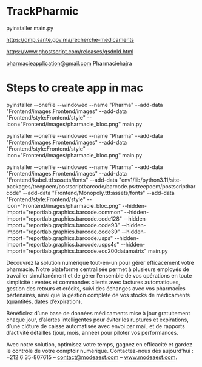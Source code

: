 # TrackPharmic


pyinstaller main.py

https://dmp.sante.gov.ma/recherche-medicaments


https://www.ghostscript.com/releases/gsdnld.html

 pharmacieapplication@gmail.com
 Pharmaciehajra



# Steps to create app in mac 

pyinstaller --onefile --windowed --name "Pharma" --add-data  "Frontend/images:Frontend/images" --add-data  "Frontend/style:Frontend/style"  --icon="Frontend/images/pharmacie_bloc.png" main.py



pyinstaller --onefile --windowed --name "Pharma"   --add-data "Frontend/images:Frontend/images"   --add-data "Frontend/style:Frontend/style"   --icon="Frontend/images/pharmacie_bloc.png" main.py

pyinstaller --onefile --windowed --name "Pharma" --add-data "Frontend/images:Frontend/images" --add-data "Frontend/kabel.ttf:assets/fonts" --add-data "env1/lib/python3.11/site-packages/treepoem/postscriptbarcode/barcode.ps:treepoem/postscriptbarcode" --add-data "Frontend/Monopoly.ttf:assets/fonts"  --add-data "Frontend/style:Frontend/style" --icon="Frontend/images/pharmacie_bloc.png" --hidden-import="reportlab.graphics.barcode.common" --hidden-import="reportlab.graphics.barcode.code128" --hidden-import="reportlab.graphics.barcode.code93" --hidden-import="reportlab.graphics.barcode.code39" --hidden-import="reportlab.graphics.barcode.usps" --hidden-import="reportlab.graphics.barcode.usps4s" --hidden-import="reportlab.graphics.barcode.ecc200datamatrix" main.py





Découvrez la solution numérique tout-en-un pour gérer efficacement votre pharmacie.
Notre plateforme centralisée permet à plusieurs employés de travailler simultanément et de gérer l’ensemble de vos opérations en toute simplicité : ventes et commandes clients avec factures automatiques, gestion des retours et crédits, suivi des échanges avec vos pharmacies partenaires, ainsi que la gestion complète de vos stocks de médicaments (quantités, dates d’expiration).

Bénéficiez d’une base de données médicaments mise à jour gratuitement chaque jour, d’alertes intelligentes pour éviter les ruptures et expirations, d’une clôture de caisse automatisée avec envoi par mail, et de rapports d’activité détaillés (jour, mois, année) pour piloter vos performances.

Avec notre solution, optimisez votre temps, gagnez en efficacité et gardez le contrôle de votre comptoir numérique.
Contactez-nous dès aujourd’hui : +212 6 35-807615 – contact@modeaest.com – www.modeaest.com.